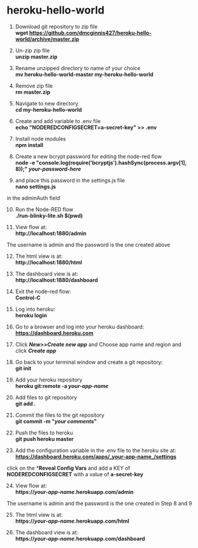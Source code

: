 # heroku-hello-world

1) Download git repository to zip file<br>
**wget https://github.com/dmcginnis427/heroku-hello-world/archive/master.zip**

2) Un-zip zip file<br>
**unzip master.zip**

3) Rename unzipped directory to name of your choice<br>
**mv heroku-hello-world-master my-heroku-hello-world**

4) Remove zip file<br>
**rm master.zip**

5) Navigate to new directory<br>
**cd my-heroku-hello-world**

6) Create and add variable to .env file<br>
**echo "NODEREDCONFIGSECRET=a-secret-key" >> .env**

7) Install node modules<br>
**npm install**

8) Create a new bcrypt password for editing the node-red flow<br>
**node -e "console.log(require('bcryptjs').hashSync(process.argv[1], 8));" *your-password-here***

9) and place this password in the settings.js file<br>
**nano settings.js**

in the adminAuth field<br>

10) Run the Node-RED flow<br>
**./run-blinky-lite.sh $(pwd)**

11) View flow at:<br>
**http://localhost:1880/admin**

The username is admin and the password is the one created above<br>

12) The html view is at:<br>
**http://localhost:1880/html**

13) The dashboard view is at:<br>
**http://localhost:1880/dashboard**

14) Exit the node-red flow:<br>
**Control-C**

15) Log into heroku:<br>
**heroku login**

16) Go to a browser and log into your heroku dashboard:<br>
**https://dashboard.heroku.com**

17) Click ***New>>Create new app*** and Choose app name and region and click ***Create app***

18) Go back to your terminal window and create a git repository:<br>
**git init**

19) Add your heroku repository<br>
**heroku git:remote -a *your-app-name***

20) Add files to git repository<br>
**git add .**

21) Commit the files to the git repository<br>
**git commit -m "*your comments*"**

22) Push the files to heroku<br>
**git push heroku master**

23) Add the configuration variable in the .env file to the heroku site at:<br>
**https://dashboard.heroku.com/apps/_your-app-name_/settings**

click on the ***Reveal Config Vars** and add a KEY of **NODEREDCONFIGSECRET** with a value of **a-secret-key**

24) View flow at:<br>
**https://*your-app-name*.herokuapp.com/admin**

The username is admin and the password is the one created in Step 8 and 9<br>

25) The html view is at:<br>
**https://*your-app-name*.herokuapp.com/html**

26) The dashboard view is at:<br>
**https://*your-app-name*.herokuapp.com/dashboard**




